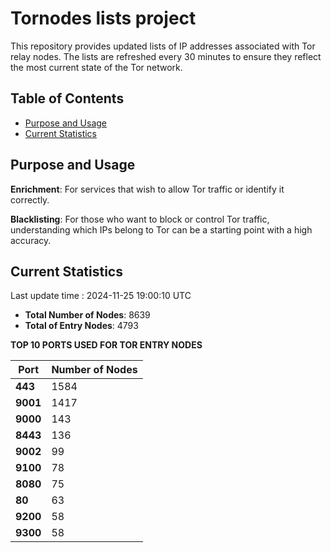 # Tornodes lists project

This repository provides updated lists of IP addresses associated with Tor relay nodes. The lists are refreshed every 30 minutes to ensure they reflect the most current state of the Tor network.

## Table of Contents

- [Purpose and Usage](#purpose-and-usage)
- [Current Statistics](#current-statistics)


## Purpose and Usage

**Enrichment**: For services that wish to allow Tor traffic or identify it correctly.

**Blacklisting**: For those who want to block or control Tor traffic, understanding which IPs belong to Tor can be a starting point with a high accuracy.

## Current Statistics

Last update time : 2024-11-25 19:00:10 UTC

- **Total Number of Nodes**: 8639
- **Total of Entry Nodes**: 4793

**TOP 10 PORTS USED FOR TOR ENTRY NODES**

| **Port** | **Number of Nodes** |
|------|-----------------|
| **443**   | 1584  |
| **9001**   | 1417  |
| **9000**   | 143  |
| **8443**   | 136  |
| **9002**   | 99  |
| **9100**   | 78  |
| **8080**   | 75  |
| **80**   | 63  |
| **9200**   | 58  |
| **9300**   | 58  |

